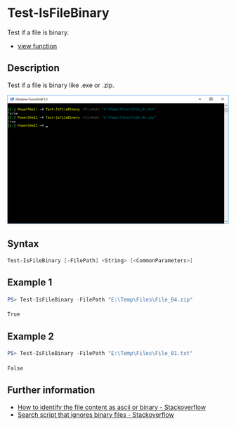 # Test-IsFileBinary 

Test if a file is binary.

* [view function](https://github.com/BornToBeRoot/PowerShell/blob/master/Module/LazyAdmin/Functions/File/Test-IsFileBinary.ps1)

## Description

Test if a file is binary like .exe or .zip.

![Screenshot](Images/Test-IsFileBinary.png?raw=true "Test-IsFileBinary")

## Syntax

```powershell
Test-IsFileBinary [-FilePath] <String> [<CommonParameters>]
``` 

## Example 1

```powershell
PS> Test-IsFileBinary -FilePath "E:\Temp\Files\File_04.zip"

True
```

## Example 2

```powershell
PS> Test-IsFileBinary -FilePath "E:\Temp\Files\File_01.txt"

False
```

## Further information

* [How to identify the file content as ascii or binary - Stackoverflow](https://stackoverflow.com/questions/277521/how-to-identify-the-file-content-as-ascii-or-binary/277568#277568)
* [Search script that ignores binary files - Stackoverflow](https://stackoverflow.com/questions/1077634/powershell-search-script-that-ignores-binary-files/1080976#1080976)
